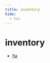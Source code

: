 ```yaml
---
title: inventory
hide:
  - toc
---
```


# inventory

- [fia](/home/library/data/fia/)  
  <small></small>